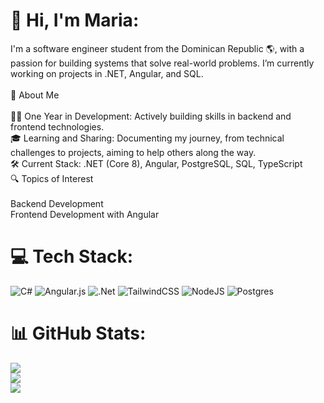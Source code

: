 # 💫 Hi, I'm Maria:
I'm a software engineer student from the Dominican Republic 🌎, with a passion for building systems that solve real-world problems. I’m currently working on projects in .NET, Angular, and SQL.<br><br>💼 About Me<br><br>🧑‍💻 One Year in Development: Actively building skills in backend and frontend technologies.<br>🎓 Learning and Sharing: Documenting my journey, from technical challenges to projects, aiming to help others along the way.<br>🛠 Current Stack: .NET (Core 8), Angular, PostgreSQL, SQL, TypeScript<br>🔍 Topics of Interest<br><br>Backend Development<br>Frontend Development with Angular


# 💻 Tech Stack:
![C#](https://img.shields.io/badge/c%23-%23239120.svg?style=for-the-badge&logo=csharp&logoColor=white) ![Angular.js](https://img.shields.io/badge/angular.js-%23E23237.svg?style=for-the-badge&logo=angularjs&logoColor=white) ![.Net](https://img.shields.io/badge/.NET-5C2D91?style=for-the-badge&logo=.net&logoColor=white) ![TailwindCSS](https://img.shields.io/badge/tailwindcss-%2338B2AC.svg?style=for-the-badge&logo=tailwind-css&logoColor=white) ![NodeJS](https://img.shields.io/badge/node.js-6DA55F?style=for-the-badge&logo=node.js&logoColor=white) ![Postgres](https://img.shields.io/badge/postgres-%23316192.svg?style=for-the-badge&logo=postgresql&logoColor=white)
# 📊 GitHub Stats:
![](https://github-readme-stats.vercel.app/api?username=MariaGarce&theme=radical&hide_border=false&include_all_commits=false&count_private=false)<br/>
![](https://github-readme-streak-stats.herokuapp.com/?user=MariaGarce&theme=radical&hide_border=false)<br/>
![](https://github-readme-stats.vercel.app/api/top-langs/?username=MariaGarce&theme=radical&hide_border=false&include_all_commits=false&count_private=false&layout=compact)



<!-- Proudly created with GPRM ( https://gprm.itsvg.in ) -->
